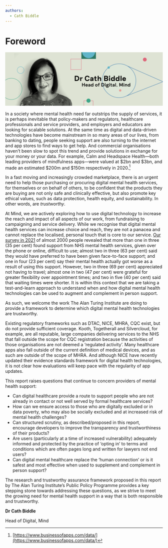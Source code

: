 ```yaml
---
authors:
  - Cath Biddle
---
```

# Foreword

![Header image with photo of foreword author, Cath Biddle](../assets/images/foreword-header.png)

In a society where mental health need far outstrips the supply of services, it is perhaps inevitable that policy-makers and regulators, healthcare professionals and service providers, and employers and educators are looking for scalable solutions. At the same time as digital and data-driven technologies have become mainstream in so many areas of our lives, from banking to dating, people seeking support are also turning to the internet and app stores to find ways to get help. And commercial organisations haven’t been slow to spot this trend and provide solutions in exchange for your money or your data. For example, Calm and Headspace Health—both leading providers of mindfulness apps—were valued at $2bn and $3bn, and made an estimated $200m and $150m respectively in 2020.[^apps]

[^apps]: [https://www.businessofapps.com/data/](https://www.businessofapps.com/data/)

In a fast moving and increasingly crowded marketplace, there is an urgent need to help those purchasing or procuring digital mental health services, for themselves or on behalf of others, to be confident that the products they are buying are not only safe and clinically effective, but also promote key ethical values, such as data protection, health equity, and sustainability.  In other words, are *trustworthy*.

At Mind, we are actively exploring how to use digital technology to increase the reach and impact of all aspects of our work, from fundraising to campaigning and service delivery. While we recognise that digital mental health services can increase choice and reach, they are not a panacea and cannot replace the localised, personal touch that is core to our service.  [Our survey in 2021](https://www.mind.org.uk/media/8575/mind-20582-trying-to-connect-report-aw2-welsh-recommendations-lr.pdf) of almost 2000 people revealed that more than one in three (35 per cent) found support from NHS mental health services, given over the phone or online, difficult to use; almost two in three (63 per cent) said they would have preferred to have been given face-to-face support; and one in four (23 per cent) say their mental health actually got worse as a result of using this support. However, two in three (69 per cent) appreciated not having to travel; almost one in two (47 per cent) were grateful for greater flexibility over appointment times; and two in five (40 per cent) said that waiting times were shorter. It is within this context that we are taking a test-and-learn approach to understand when and how digital mental health technologies can be used to augment and complement in person support.

As such, we welcome the work The Alan Turing Institute are doing to provide a framework to determine which digital mental health technologies are trustworthy.

Existing regulatory frameworks such as DTAC, NICE, MHRA, CQC exist, but do not provide sufficient coverage. Kooth, Togetherall and Silvercloud, for example, are all reputable, large companies delivering services to the NHS that fall outside the scope for CQC registration because the activities of those organisations are not deemed a ‘regulated activity’. Many healthcare apps also fall outside of the current definition of medical devices, and as such are outside of the scope of MHRA. And although NICE have recently updated their evidence standards framework for digital health technologies, it is not clear how evaluations will keep pace with the regularity of app updates.

This report raises questions that continue to concern providers of mental health support:

- Can digital healthcare provide a route to support people who are not already in contact or not well served by formal healthcare services?
- How can we ensure access to those who are digitally excluded or in data poverty, who may also be socially excluded and at increased risk of mental health challenges?
- Can structured scrutiny, as described/proposed in this report, encourage developers to improve the transparency and trustworthiness of their products?
- Are users (particularly at a time of increased vulnerability) adequately informed and protected by the practice of ‘opting in’ to terms and conditions which are often pages long and written for lawyers not end users?
- Can digital mental healthcare replace the ‘human connection’ or is it safest and most effective when used to supplement and complement in person support?

The research and trustworthy assurance framework proposed in this report by The Alan Turing Institute’s Public Policy Programme provides a key stepping stone towards addressing these questions, as we strive to meet the growing need for mental health support in a way that is both responsible and trustworthy.

**Dr Cath Biddle**

Head of Digital, Mind
